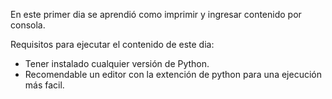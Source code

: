 En este primer dia se aprendió como imprimir y ingresar contenido por consola.

Requisitos para ejecutar el contenido de este dia:
- Tener instalado cualquier versión de Python.
- Recomendable un editor con la extención de python para una ejecución más facil.